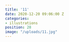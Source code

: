 ```yaml
---
title: '11'
date: 2020-12-20 09:06:00 Z
categories:
- illustrations
position: 28
image: "/uploads/11.jpg"
---
```


